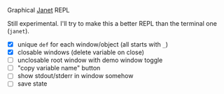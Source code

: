 Graphical [Janet](https://janet-lang.org/) REPL

Still experimental. I'll try to make this a better REPL than the terminal one (`janet`).

- [x] unique `def` for each window/object (all starts with `_`)
- [x] closable windows (delete variable on close)
- [ ] unclosable root window with demo window toggle
- [ ] "copy variable name" button
- [ ] show stdout/stderr in window somehow
- [ ] save state

